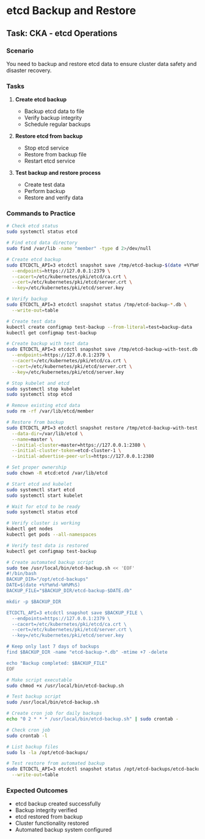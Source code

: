 # etcd Backup and Restore

## Task: CKA - etcd Operations

### Scenario
You need to backup and restore etcd data to ensure cluster data safety and disaster recovery.

### Tasks
1. **Create etcd backup**
   - Backup etcd data to file
   - Verify backup integrity
   - Schedule regular backups

2. **Restore etcd from backup**
   - Stop etcd service
   - Restore from backup file
   - Restart etcd service

3. **Test backup and restore process**
   - Create test data
   - Perform backup
   - Restore and verify data

### Commands to Practice
```bash
# Check etcd status
sudo systemctl status etcd

# Find etcd data directory
sudo find /var/lib -name "member" -type d 2>/dev/null

# Create etcd backup
sudo ETCDCTL_API=3 etcdctl snapshot save /tmp/etcd-backup-$(date +%Y%m%d-%H%M%S).db \
  --endpoints=https://127.0.0.1:2379 \
  --cacert=/etc/kubernetes/pki/etcd/ca.crt \
  --cert=/etc/kubernetes/pki/etcd/server.crt \
  --key=/etc/kubernetes/pki/etcd/server.key

# Verify backup
sudo ETCDCTL_API=3 etcdctl snapshot status /tmp/etcd-backup-*.db \
  --write-out=table

# Create test data
kubectl create configmap test-backup --from-literal=test=backup-data
kubectl get configmap test-backup

# Create backup with test data
sudo ETCDCTL_API=3 etcdctl snapshot save /tmp/etcd-backup-with-test.db \
  --endpoints=https://127.0.0.1:2379 \
  --cacert=/etc/kubernetes/pki/etcd/ca.crt \
  --cert=/etc/kubernetes/pki/etcd/server.crt \
  --key=/etc/kubernetes/pki/etcd/server.key

# Stop kubelet and etcd
sudo systemctl stop kubelet
sudo systemctl stop etcd

# Remove existing etcd data
sudo rm -rf /var/lib/etcd/member

# Restore from backup
sudo ETCDCTL_API=3 etcdctl snapshot restore /tmp/etcd-backup-with-test.db \
  --data-dir=/var/lib/etcd \
  --name=master \
  --initial-cluster=master=https://127.0.0.1:2380 \
  --initial-cluster-token=etcd-cluster-1 \
  --initial-advertise-peer-urls=https://127.0.0.1:2380

# Set proper ownership
sudo chown -R etcd:etcd /var/lib/etcd

# Start etcd and kubelet
sudo systemctl start etcd
sudo systemctl start kubelet

# Wait for etcd to be ready
sudo systemctl status etcd

# Verify cluster is working
kubectl get nodes
kubectl get pods --all-namespaces

# Verify test data is restored
kubectl get configmap test-backup

# Create automated backup script
sudo tee /usr/local/bin/etcd-backup.sh << 'EOF'
#!/bin/bash
BACKUP_DIR="/opt/etcd-backups"
DATE=$(date +%Y%m%d-%H%M%S)
BACKUP_FILE="$BACKUP_DIR/etcd-backup-$DATE.db"

mkdir -p $BACKUP_DIR

ETCDCTL_API=3 etcdctl snapshot save $BACKUP_FILE \
  --endpoints=https://127.0.0.1:2379 \
  --cacert=/etc/kubernetes/pki/etcd/ca.crt \
  --cert=/etc/kubernetes/pki/etcd/server.crt \
  --key=/etc/kubernetes/pki/etcd/server.key

# Keep only last 7 days of backups
find $BACKUP_DIR -name "etcd-backup-*.db" -mtime +7 -delete

echo "Backup completed: $BACKUP_FILE"
EOF

# Make script executable
sudo chmod +x /usr/local/bin/etcd-backup.sh

# Test backup script
sudo /usr/local/bin/etcd-backup.sh

# Create cron job for daily backups
echo "0 2 * * * /usr/local/bin/etcd-backup.sh" | sudo crontab -

# Check cron job
sudo crontab -l

# List backup files
sudo ls -la /opt/etcd-backups/

# Test restore from automated backup
sudo ETCDCTL_API=3 etcdctl snapshot status /opt/etcd-backups/etcd-backup-*.db \
  --write-out=table
```

### Expected Outcomes
- etcd backup created successfully
- Backup integrity verified
- etcd restored from backup
- Cluster functionality restored
- Automated backup system configured
